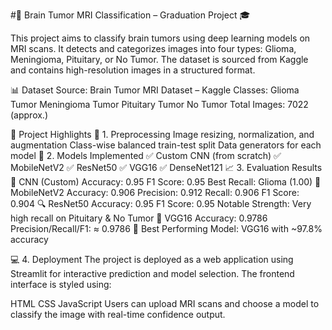 #🧠 Brain Tumor MRI Classification – Graduation Project 🎓

This project aims to classify brain tumors using deep learning models on MRI scans. It detects and categorizes images into four types: Glioma, Meningioma, Pituitary, or No Tumor. The dataset is sourced from Kaggle and contains high-resolution images in a structured format.

📊 Dataset
Source: Brain Tumor MRI Dataset – Kaggle
Classes:
Glioma Tumor
Meningioma Tumor
Pituitary Tumor
No Tumor
Total Images: 7022 (approx.)

📌 Project Highlights
🔬 1. Preprocessing
Image resizing, normalization, and augmentation
Class-wise balanced train-test split
Data generators for each model
🤖 2. Models Implemented
✅ Custom CNN (from scratch)
✅ MobileNetV2
✅ ResNet50
✅ VGG16
✅ DenseNet121
📈 3. Evaluation Results
🧠 CNN (Custom)
Accuracy: 0.95
F1 Score: 0.95
Best Recall: Glioma (1.00)
📱 MobileNetV2
Accuracy: 0.906
Precision: 0.912
Recall: 0.906
F1 Score: 0.904
🔍 ResNet50
Accuracy: 0.95
F1 Score: 0.95
Notable Strength: Very high recall on Pituitary & No Tumor
🧠 VGG16
Accuracy: 0.9786
Precision/Recall/F1: ≈ 0.9786
📌 Best Performing Model: VGG16 with ~97.8% accuracy

💻 4. Deployment
The project is deployed as a web application using Streamlit for interactive prediction and model selection. The frontend interface is styled using:

HTML
CSS
JavaScript
Users can upload MRI scans and choose a model to classify the image with real-time confidence output.
